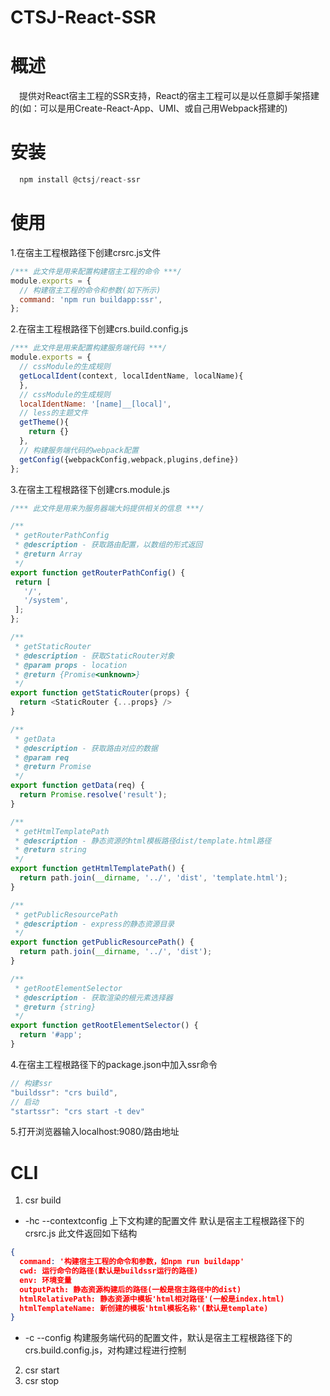 # CTSJ-React-SSR
# 概述
&ensp;&ensp;提供对React宿主工程的SSR支持，React的宿主工程可以是以任意脚手架搭建的(如：可以是用Create-React-App、UMI、或自己用Webpack搭建的)

# 安装
```js
  npm install @ctsj/react-ssr
```

# 使用

1.在宿主工程根路径下创建crsrc.js文件
```js
/*** 此文件是用来配置构建宿主工程的命令 ***/
module.exports = {
  // 构建宿主工程的命令和参数(如下所示)
  command: 'npm run buildapp:ssr',
};
```

2.在宿主工程根路径下创建crs.build.config.js
```js
/*** 此文件是用来配置构建服务端代码 ***/
module.exports = {
  // cssModule的生成规则
  getLocalIdent(context, localIdentName, localName){
  },
  // cssModule的生成规则
  localIdentName: '[name]__[local]',
  // less的主题文件
  getTheme(){
    return {}
  },
  // 构建服务端代码的webpack配置
  getConfig({webpackConfig,webpack,plugins,define})
};
```

3.在宿主工程根路径下创建crs.module.js
```js
/*** 此文件是用来为服务器端大妈提供相关的信息 ***/

/**
 * getRouterPathConfig
 * @description - 获取路由配置，以数组的形式返回
 * @return Array
 */
export function getRouterPathConfig() {
 return [
   '/',
   '/system',
 ];
};

/**
 * getStaticRouter
 * @description - 获取StaticRouter对象
 * @param props - location
 * @return {Promise<unknown>}
 */
export function getStaticRouter(props) {
  return <StaticRouter {...props} />
}

/**
 * getData
 * @description - 获取路由对应的数据
 * @param req
 * @return Promise
 */
export function getData(req) {
  return Promise.resolve('result');
}

/**
 * getHtmlTemplatePath
 * @description - 静态资源的html模板路径dist/template.html路径
 * @return string
 */
export function getHtmlTemplatePath() {
  return path.join(__dirname, '../', 'dist', 'template.html');
}

/**
 * getPublicResourcePath
 * @description - express的静态资源目录
 */
export function getPublicResourcePath() {
  return path.join(__dirname, '../', 'dist');
}

/**
 * getRootElementSelector
 * @description - 获取渲染的根元素选择器
 * @return {string}
 */
export function getRootElementSelector() {
  return '#app';
}
```

4.在宿主工程根路径下的package.json中加入ssr命令
```js
// 构建ssr
"buildssr": "crs build",
// 启动
"startssr": "crs start -t dev"
```

5.打开浏览器输入localhost:9080/路由地址

# CLI

 1. csr build
  - -hc --contextconfig
 上下文构建的配置文件 默认是宿主工程根路径下的crsrc.js
 此文件返回如下结构

 ```json
{
   command: '构建宿主工程的命令和参数，如npm run buildapp'
   cwd: 运行命令的路径(默认是buildssr运行的路径)
   env: 环境变量
   outputPath: 静态资源构建后的路径(一般是宿主路径中的dist)
   htmlRelativePath: 静态资源中模板'html相对路径'(一般是index.html)
   htmlTemplateName: 新创建的模板'html模板名称'(默认是template)
 }
```
 - -c --config
 构建服务端代码的配置文件，默认是宿主工程根路径下的crs.build.config.js，对构建过程进行控制
 2. csr start
 3. csr stop